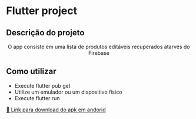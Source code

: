 # Flutter project

## Descrição do projeto
<p align="center">O app consiste em uma lista de produtos editáveis recuperados atarvés do Firebase</p>

## Como utilizar

- Execute flutter pub get
- Utilize um emulador ou um dispositivo físico
- Execute flutter run

<a href="https://drive.google.com/file/d/12eV_KEiqmNe3JSAWLZORhRFmG0av4dBp/view?usp=sharing">🔗 Link para download do apk em andorid</a>


